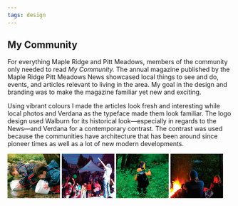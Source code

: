 ```yaml
---
tags: design
---
```


<article>
<h1>My Community</h1>
<section>
<P>For everything Maple Ridge and Pitt Meadows, members of the community only needed to read <em>My Community.</em> The annual magazine published by the Maple Ridge Pitt Meadows News showcased local things to see and do, events, and articles relevant to living in the area. My goal in the design and branding was to make the magazine familiar yet new and exciting.</P>
<p>Using vibrant colours I made the articles look fresh and interesting while local photos and Verdana as the typeface made them look familiar. The logo design used Walburn for its historical look—especially in regards to the News—and Verdana for a contemporary contrast. The contrast was used because the communities have architecture that has been around since pioneer times as well as a lot of new modern developments.</p></section>
<aside><div class="left">
    <a href="images/MyCommunity1.jpg" class="luminous" title="" rel="My Community"><img src="images/MyCommunity1-thumb.jpg" width="118" height="100"></a>
    <a href="images/MyCommunity2.jpg" class="luminous" title="" rel="My Community"><img src="images/MyCommunity2-thumb.jpg" width="118" height="100"></a>
    <a href="images/MyCommunity3.jpg" class="luminous" title="" rel="My Community"><img src="images/MyCommunity3-thumb.jpg" width="118" height="100"></a>
    <a href="images/MyCommunity4.jpg" class="luminous" title="" rel="My Community"><img src="images/MyCommunity4-thumb.jpg" width="118" height="100"></a>
</div></aside>
</article>
<div class="clear"></div>
